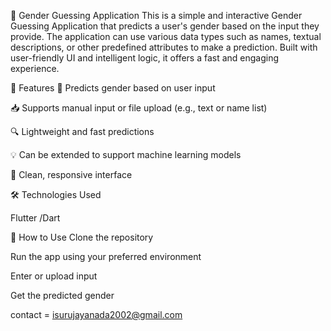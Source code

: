 🎯 Gender Guessing Application
This is a simple and interactive Gender Guessing Application that predicts a user's gender based on the input they provide. The application can use various data types such as names, textual descriptions, or other predefined attributes to make a prediction. Built with user-friendly UI and intelligent logic, it offers a fast and engaging experience.

🚀 Features
🧠 Predicts gender based on user input

📥 Supports manual input or file upload (e.g., text or name list)

🔍 Lightweight and fast predictions

💡 Can be extended to support machine learning models

📱 Clean, responsive interface

🛠️ Technologies Used

Flutter /Dart

🔧 How to Use
Clone the repository

Run the app using your preferred environment

Enter or upload input

Get the predicted gender


contact = isurujayanada2002@gmail.com
